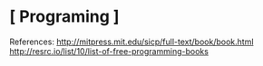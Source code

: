 # [ Programing ]

  References:
    http://mitpress.mit.edu/sicp/full-text/book/book.html
    http://resrc.io/list/10/list-of-free-programming-books
